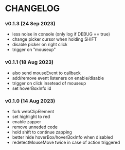  # CHANGELOG

 ### v0.1.3 (24 Sep 2023)
 - less noise in console (only log if DEBUG == true)
 - change picker cursor when holding SHIFT
 - disable picker on right click
 - trigger on "mouseup"

 ### v0.1.1 (18 Aug 2023)
 - also send mouseEvent to callback
 - add/remove event listeners on enable/disable
 - trigger on click insetead of mouseup
 - set hoverBoxInfo id

 ### v0.1.0 (14 Aug 2023)
 - fork webClipElement
 - set highlight to red
 - enable zapper
 - remove unneded code
 - hold shift to continue zapping
 - better hide hoverBox/hoverBoxInfo when disabled
 - redetectMouseMove twice in case of action triggered
